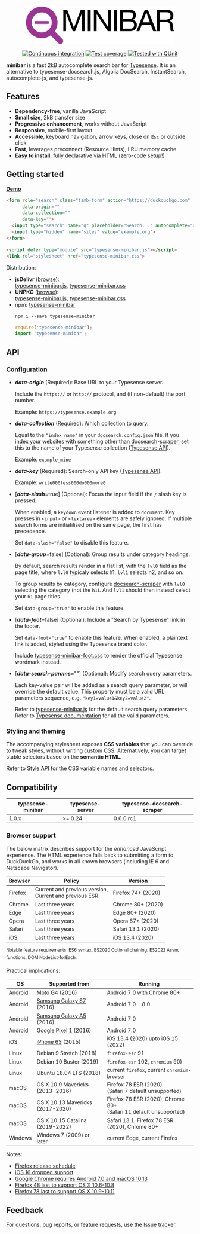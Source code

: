 <p align="center"><img src="assets/logo-text.svg" height="100" alt="minibar"></p>

<div align="center">

[![Continuous integration](https://github.com/jquery/typesense-minibar/actions/workflows/CI.yaml/badge.svg)](https://github.com/jquery/typesense-minibar/actions/workflows/CI.yaml?query=event%3Apush+branch%3Amain)
[![Test coverage](https://img.shields.io/badge/coverage-92%25-brightgreen.svg)](https://jquery.github.io/typesense-minibar/coverage/)
[![Tested with QUnit](https://img.shields.io/badge/tested_with-qunit-9c3493.svg)](https://qunitjs.com/)

</div>

**minibar** is a fast 2kB autocomplete search bar for [Typesense](https://typesense.org/). It is an alternative to typesense-docsearch.js, Algolia DocSearch, InstantSearch, autocomplete-js, and typesense-js.

## Features

* **Dependency-free**, vanilla JavaScript
* **Small size**, 2kB transfer size
* **Progressive enhancement**, works without JavaScript
* **Responsive**, mobile-first layout
* **Accessible**, keyboard navigation, arrow keys, close on `Esc` or outside click
* **Fast**, leverages preconnect (Resource Hints), LRU memory cache
* **Easy to install**, fully declarative via HTML (zero-code setup!)

## Getting started

**[Demo](https://jquery.github.io/typesense-minibar/demo/)**

```html
<form role="search" class="tsmb-form" action="https://duckduckgo.com"
      data-origin=""
      data-collection=""
      data-key="">
  <input type="search" name="q" placeholder="Search..." autocomplete="off">
  <input type="hidden" name="sites" value="example.org">
</form>
```

```html
<script defer type="module" src="typesense-minibar.js"></script>
<link rel="stylesheet" href="typesense-minibar.css">
```

Distribution:

* **jsDelivr** ([browse](https://cdn.jsdelivr.net/npm/typesense-minibar@1.0.2/)):<br>[typesense-minibar.js](https://cdn.jsdelivr.net/npm/typesense-minibar@1.0.2/typesense-minibar.js), [typesense-minibar.css](https://cdn.jsdelivr.net/npm/typesense-minibar@1.0.2/typesense-minibar.css)
* **UNPKG** ([browse](https://unpkg.com/browse/typesense-minibar@1.0.2/)):<br>[typesense-minibar.js](https://unpkg.com/typesense-minibar@1.0.2/typesense-minibar.js), [typesense-minibar.css](https://unpkg.com/typesense-minibar@1.0.2/typesense-minibar.css)
* npm: [typesense-minibar](https://www.npmjs.com/package/typesense-minibar)
  ```shell
  npm i --save typesense-minibar
  ```
  ```js
  require('typesense-minibar');
  import 'typesense-minibar';
  ```

## API

### Configuration

* ***data-origin*** (Required): Base URL to your Typesense server.

  Include the `https://` or `http://` protocol, and (if non-default) the port number.

  Example: `https://typesense.example.org`

* ***data-collection*** (Required): Which collection to query.

  Equal to the `"index_name"` in your `docsearch.config.json` file. If you index your websites
  with something other than [docsearch-scraper](https://github.com/typesense/typesense-docsearch-scraper),
  set this to the name of your Typesense collection ([Typesense API](https://typesense.org/docs/0.24.1/api/collections.html)).

  Example: `example_mine`

* ***data-key*** (Required): Search-only API key ([Typesense API](https://typesense.org/docs/0.24.1/api/api-keys.html#generate-scoped-search-key)).

  Example: `write000less000do000more0`

* [***data-slash***=true] (Optional): Focus the input field if the `/` slash key is pressed.

  When enabled, a `keydown` event listener is added to `document`. Key presses in `<input>` or `<textarea>` elements are safely ignored. If multiple search forms are initiatilised on the same page, the first has precedence.

  Set `data-slash="false"` to disable this feature.

* [***data-group***=false] (Optional): Group results under category headings.

  By default, search results render in a flat list, with the `lvl0` field
  as the page title, where `lvl0` typicaly selects h1, `lvl1` selects h2,
  and so on.

  To group results by category, configure [docsearch-scraper](https://github.com/typesense/typesense-docsearch-scraper)
  with `lvl0` selecting the category (not the `h1`). And `lvl1` should then
  instead select your `h1` page titles.

  Set `data-group="true"` to enable this feature.

* [***data-foot***=false] (Optional): Include a "Search by Typesense" link in the footer.

  Set `data-foot="true"` to enable this feature. When enabled, a plaintext link is added,
  styled using the Typesense brand color.

  Include [typesense-minibar-foot.css](./typesense-minibar-foot.css) to render the official
  Typesense wordmark instead.

* [***data-search-params***=""] (Optional): Modify search query parameters.

  Each key-value pair will be added as a search query parameter, or will override the default value.
  This property must be a valid URL parameters sequence, e.g. `"key1=value1&key2=value2"`.

  Refer to [typesense-minibar.js](./typesense-minibar.js) for the default search query parameters.
  Refer to [Typesense documentation](https://typesense.org/docs/0.24.1/api/search.html#search-parameters)
  for all the valid parameters.

### Styling and theming

The accompanying stylesheet exposes **CSS variables** that you can override to
tweak styles, without writing custom CSS. Alternatively, you can target stable
selectors based on the **semantic HTML**.

Refer to [Style API](./API-Style.md) for the CSS variable names and selectors.

## Compatibility

| typesense-minibar | typesense-server | typesense-docsearch-scraper
|--|--|--
| 1.0.x | >= 0.24 | 0.6.0.rc1 <!-- adds "group_by=url_without_anchor" -->

### Browser support

The below matrix describes support for the _enhanced_ JavaScript experience. The HTML experience falls back to submitting a form to DuckDuckGo, and works in all known browsers (including  IE 6 and Netscape Navigator).

| Browser | Policy | Version
|--|--|--
| Firefox | Current and previous version,<br>Current and previous ESR | Firefox 74+ (2020)
| Chrome | Last three years | Chrome 80+ (2020)
| Edge | Last three years | Edge 80+ (2020)
| Opera | Last three years | Opera 67+ (2020)
| Safari | Last three years | Safari 13.1 (2020)
| iOS | Last three years | iOS 13.4 (2020)

<sup>Notable feature requirements: ES6 syntax, ES2020 Optional chaining, ES2022 Async functions, DOM NodeList-forEach.</sup>

Practical implications:

| OS | Supported from | Running
|--|--|--
| Android | [Moto G4](https://en.wikipedia.org/wiki/Moto_G4) (2016) | Android 7.0 with Chrome 80+
| Android | [Samsung Galaxy S7](https://en.wikipedia.org/wiki/Samsung_Galaxy_S7) (2016) | Android 7.0 - 8.0
| Android | [Samsung Galaxy A5](https://en.wikipedia.org/wiki/Samsung_Galaxy_A5_(2016)) (2016) | Android 7.0
| Android | [Google Pixel 1](https://en.wikipedia.org/wiki/Pixel_(1st_generation)) (2016) | Android 7.0
| iOS | [iPhone 6S](https://en.wikipedia.org/wiki/IPhone_6S) (2015) | iOS 13.4 (2020) upto iOS 15 (2022)
| Linux | Debian 9 Stretch (2018) | `firefox-esr` 91
| Linux | Debian 10 Buster (2019) | `firefox-esr` 102, `chromium` 90)
| Linux | Ubuntu 18.04 LTS (2018) | current `firefox`, current `chromium-browser`
| macOS | OS X 10.9 Mavericks (2013-2016) | Firefox 78 ESR (2020)<br>(Safari 7 default unsupported)
| macOS | OS X 10.13 Mavericks (2017-2020) | Firefox 78 ESR (2020), Chrome 80+<br>(Safari 11 default unsupported)
| macOS | OS X 10.15 Catalina (2019-2022) | Safari 13.1, Firefox 78 ESR (2020), Chrome 80+
| Windows | Windows 7 (2009) or later | current Edge, current Firefox

Notes:
* [Firefox release schedule](https://whattrainisitnow.com/calendar/)
* [iOS 16 dropped support](https://en.wikipedia.org/wiki/IOS_16#Supported_devices)
* [Google Chrome requires Android 7.0 and macOS 10.13](https://support.google.com/chrome/a/answer/7100626?hl=en)
* [Firefox 48 last to support OS X 10.6-10.8](https://www.mozilla.org/en-US/firefox/48.0/releasenotes/)
* [Firefox 78 last to support OS X 10.9-10.11](https://www.mozilla.org/en-US/firefox/78.0/releasenotes/)

## Feedback

For questions, bug reports, or feature requests, use the [Issue tracker](https://github.com/jquery/typesense-minibar/issues).
